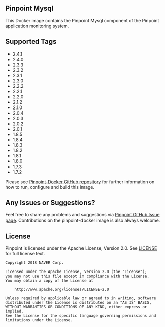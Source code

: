 
## Pinpoint Mysql

This Docker image contains the Pinpoint Mysql component of the Pinpoint application monitoring system.

## Supported Tags

 - 2.4.1
 - 2.4.0
 - 2.3.3
 - 2.3.2
 - 2.3.1
 - 2.3.0
 - 2.2.2
 - 2.2.1
 - 2.2.0
 - 2.1.2
 - 2.1.0
 - 2.0.4
 - 2.0.3
 - 2.0.2
 - 2.0.1
 - 1.8.5
 - 1.8.4
 - 1.8.3
 - 1.8.2
 - 1.8.1
 - 1.8.0
 - 1.7.3
 - 1.7.2
 
Please see [Pinpoint-Docker GitHub repository](https://github.com/pinpoint-apm/pinpoint-docker) for further information on how to run, configure and build this image.

## Any Issues or Suggestions?

Feel free to share any problems and suggestions via [Pinpoint GitHub Issue page](https://github.com/pinpoint-apm/pinpoint/issues).
Contributions on the pinpoint-docker image is also always welcome.

## License

Pinpoint is licensed under the Apache License, Version 2.0.
See [LICENSE](https://github.com/pinpoint-apm/pinpoint/blob/master/LICENSE) for full license text.

```
Copyright 2018 NAVER Corp.

Licensed under the Apache License, Version 2.0 (the "License");
you may not use this file except in compliance with the License.
You may obtain a copy of the License at

    http://www.apache.org/licenses/LICENSE-2.0

Unless required by applicable law or agreed to in writing, software
distributed under the License is distributed on an "AS IS" BASIS,
WITHOUT WARRANTIES OR CONDITIONS OF ANY KIND, either express or implied.
See the License for the specific language governing permissions and
limitations under the License.
```